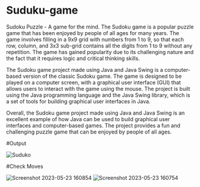 # Suduku-game
Sudoku Puzzle - A game for the mind.
The Sudoku game is a popular puzzle game that has been enjoyed by people of all ages for many years. The game involves filling in a 9x9 grid with numbers from 1 to 9, so that each row, column, and 3x3 sub-grid contains all the digits from 1 to 9 without any repetition. The game has gained popularity due to its challenging nature and the fact that it requires logic and critical thinking skills.

The Sudoku game project made using Java and Java Swing is a computer-based version of the classic Sudoku game. The game is designed to be played on a computer screen, with a graphical user interface (GUI) that allows users to interact with the game using the mouse. The project is built using the Java programming language and the Java Swing library, which is a set of tools for building graphical user interfaces in Java.

Overall, the Sudoku game project made using Java and Java Swing is an excellent example of how Java can be used to build graphical user interfaces and computer-based games. The project provides a fun and challenging puzzle game that can be enjoyed by people of all ages.




#Output



![Suduko](https://github.com/ankitchandra99/Suduko-game/assets/126271360/befe6f78-883d-4823-a8e9-e7a39961c3e3)



#Check Moves


![Screenshot 2023-05-23 160854](https://github.com/ankitchandra99/Suduko-game/assets/126271360/6b7bd63b-79ea-4bed-9900-5b15dd3b1b0e)
![Screenshot 2023-05-23 160754](https://github.com/ankitchandra99/Suduko-game/assets/126271360/4c9fcce0-e882-48da-b0f5-455b53cd41a1)



